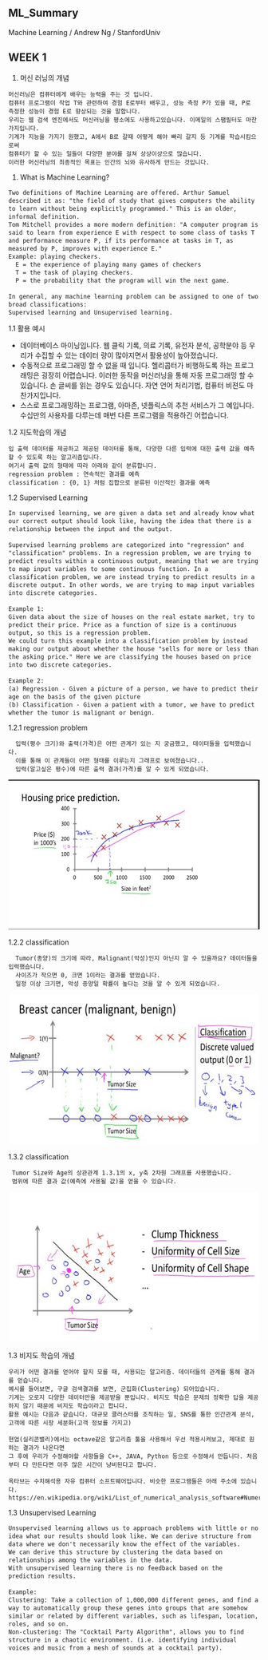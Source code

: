ML_Summary
-----
Machine Learning / Andrew Ng / StanfordUniv

## WEEK 1
1. 머신 러닝의 개념
```
머신러닝은 컴퓨터에게 배우는 능력을 주는 것 입니다.
컴퓨터 프로그램이 작업 T와 관련하여 경험 E로부터 배우고, 성능 측정 P가 있을 때, P로 측정한 성능이 경험 E로 향상되는 것을 말합니다.
우리는 웹 검색 엔진에서도 머신러닝을 평소에도 사용하고있습니다. 이메일의 스팸필터도 마찬가지입니다.
기계가 지능을 가지기 원했고, A에서 B로 갈때 어떻게 해야 빠리 갈지 등 기계를 학습시킴으로써
컴퓨터가 할 수 있는 일들이 다양한 분야를 걸쳐 상상이상으로 많습니다. 
이러한 머신러닝의 최종적인 목표는 인간의 뇌와 유사하게 만드는 것입니다.
```

1. What is Machine Learning?
```
Two definitions of Machine Learning are offered. Arthur Samuel described it as: "the field of study that gives computers the ability to learn without being explicitly programmed." This is an older, informal definition.
Tom Mitchell provides a more modern definition: "A computer program is said to learn from experience E with respect to some class of tasks T and performance measure P, if its performance at tasks in T, as measured by P, improves with experience E."
Example: playing checkers.
  E = the experience of playing many games of checkers
  T = the task of playing checkers.
  P = the probability that the program will win the next game.

In general, any machine learning problem can be assigned to one of two broad classifications:
Supervised learning and Unsupervised learning.
```

1.1 활용 예시
 * 데이터베이스 마이닝입니다. 웹 클릭 기록, 의료 기록, 유전자 분석, 공학분야 등 
우리가 수집할 수 있는 데이터 량이 많아지면서 활용성이 높아졌습니다.
 * 수동적으로 프로그래밍 할 수 없을 때 입니다. 헬리콥터가 비행하도록 하는 프로그래밍은 굉장히 어렵습니다. 
이러한 동작을 머신러닝을 통해 자동 프로그래밍 할 수 있습니다. 
손 글씨를 읽는 경우도 있습니다. 자연 언어 처리기법, 컴퓨터 비젼도 마찬가지입니다.
 * 스스로 프로그래밍하는 프로그램, 아마존, 넷플릭스의 추천 서비스가 그 예입니다. 
수십만의 사용자를 다루는데 매번 다른 프로그램을 적용하긴 어렵습니다.


1.2 지도학습의 개념
```
입 출력 데이터를 제공하고 제공된 데이터를 통해, 다양한 다른 입력에 대한 출력 값을 예측 할 수 있도록 하는 알고리즘입니다. 
여기서 출력 값의 형태에 따라 아래와 같이 분류합니다.
regression problem : 연속적인 결과를 예측
classification : {0, 1} 처럼 집합으로 분류된 이산적인 결과를 예측
```

1.2 Supervised Learning
```
In supervised learning, we are given a data set and already know what our correct output should look like, having the idea that there is a relationship between the input and the output.

Supervised learning problems are categorized into "regression" and "classification" problems. In a regression problem, we are trying to predict results within a continuous output, meaning that we are trying to map input variables to some continuous function. In a classification problem, we are instead trying to predict results in a discrete output. In other words, we are trying to map input variables into discrete categories.

Example 1:
Given data about the size of houses on the real estate market, try to predict their price. Price as a function of size is a continuous output, so this is a regression problem.
We could turn this example into a classification problem by instead making our output about whether the house "sells for more or less than the asking price." Here we are classifying the houses based on price into two discrete categories.

Example 2:
(a) Regression - Given a picture of a person, we have to predict their age on the basis of the given picture
(b) Classification - Given a patient with a tumor, we have to predict whether the tumor is malignant or benign.
```

1.2.1 regression problem 
```
  입력(평수 크기)와 출력(가격)은 어떤 관계가 있는 지 궁금했고, 데이터들을 입력했습니다.
  이를 통해 이 관계들이 어떤 형태를 이루는지 그래프로 보여졌습니다.. 
  입력(알고싶은 평수)에 따른 출력 결과(가격)를 알 수 있게 되었습니다.
``` 
<img src="https://github.com/twooopark/ML_Summary/blob/master/1-1_RegressionProblem.JPG" width="600px" height="300px" />

1.2.2 classification
```
  Tumor(종양)의 크기에 따라, Malignant(악성)인지 아닌지 알 수 있을까요? 데이터들을 입력했습니다. 
  사이즈가 작으면 0, 크면 1이라는 결과를 얻었습니다. 
  일정 이상 크기면, 악성 종양일 확률이 높다는 것을 알 수 있게 되었습니다.
```
<img src="https://github.com/twooopark/ML_Summary/blob/master/1-2_Classification.JPG" width="600px" height="300px" />

1.3.2 classification
``` 
 Tumor Size와 Age의 상관관계 1.3.1의 x, y축 2차원 그래프를 사용했습니다. 
 범위에 따른 결과 값(예측에 사용될 값)을 얻을 수 있습니다. 
```
<img src="https://github.com/twooopark/ML_Summary/blob/master/1-3_Classification.JPG" width="600px" height="300px" />




1.3 비지도 학습의 개념
```
우리가 어떤 결과를 얻어야 할지 모를 때, 사용되는 알고리즘. 데이터들의 관계를 통해 결과를 얻습니다.
예시를 들어보면, 구글 검색결과를 보면, 군집화(Clustering) 되어있습니다.
기계는 오로지 다양한 데이터만을 제공받을 뿐입니다. 비지도 학습은 문제의 정확한 답을 제공하지 않기 때문에 비지도 학습이라고 합니다.
활용 예시는 다음과 같습니다. 대규모 클러스터를 조직하는 일, SNS를 통한 인간관계 분석, 고객에 따른 시장 세분화(고객 정보를 가지고) 

현업(실리콘밸리)에서는 octave같은 알고리즘 툴을 사용해서 우선 적용시켜보고, 제대로 원하는 결과가 나온다면
그 후에 우리가 수정해야할 사항들을 C++, JAVA, Python 등으로 수정해서 만듭니다. 처음부터 다 만든다면 아주 많은 시간이 낭비된다고 합니다.

옥타브는 수치해석용 자유 컴퓨터 소프트웨어입니다. 비슷한 프로그램들은 아래 주소에 있습니다.
https://en.wikipedia.org/wiki/List_of_numerical_analysis_software#Numerical_software_packages
```

1.3 Unsupervised Learning
```
Unsupervised learning allows us to approach problems with little or no idea what our results should look like. We can derive structure from data where we don't necessarily know the effect of the variables.
We can derive this structure by clustering the data based on relationships among the variables in the data.
With unsupervised learning there is no feedback based on the prediction results.

Example:
Clustering: Take a collection of 1,000,000 different genes, and find a way to automatically group these genes into groups that are somehow similar or related by different variables, such as lifespan, location, roles, and so on.
Non-clustering: The "Cocktail Party Algorithm", allows you to find structure in a chaotic environment. (i.e. identifying individual voices and music from a mesh of sounds at a cocktail party).
```




